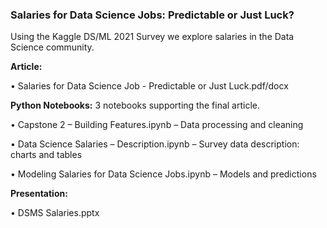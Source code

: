### Salaries for Data Science Jobs: Predictable or Just Luck?

Using the Kaggle DS/ML 2021 Survey we explore salaries in the Data Science community.

**Article:**

•	Salaries for Data Science Job - Predictable or Just Luck.pdf/docx

**Python Notebooks:** 3 notebooks supporting the final article.

•	Capstone 2 – Building Features.ipynb – Data processing and cleaning

•	Data Science Salaries – Description.ipynb – Survey data description: charts and tables 

•	Modeling Salaries for Data Science Jobs.ipynb – Models and predictions

**Presentation:**

•	DSMS Salaries.pptx

